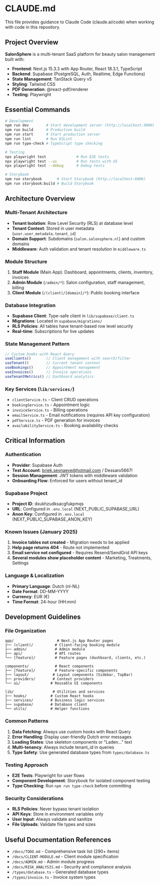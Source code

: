 # CLAUDE.md

This file provides guidance to Claude Code (claude.ai/code) when working with code in this repository.

## Project Overview

**SalonSphere** is a multi-tenant SaaS platform for beauty salon management built with:
- **Frontend**: Next.js 15.3.3 with App Router, React 18.3.1, TypeScript
- **Backend**: Supabase (PostgreSQL, Auth, Realtime, Edge Functions)
- **State Management**: TanStack Query v5
- **Styling**: Tailwind CSS
- **PDF Generation**: @react-pdf/renderer
- **Testing**: Playwright

## Essential Commands

```bash
# Development
npm run dev        # Start development server (http://localhost:3000)
npm run build      # Production build
npm run start      # Start production server
npm run lint       # Run ESLint
npm run type-check # TypeScript type checking

# Testing
npx playwright test              # Run E2E tests
npx playwright test --ui         # Run tests with UI
npx playwright test --debug      # Debug tests

# Storybook
npm run storybook       # Start Storybook (http://localhost:6006)
npm run storybook:build # Build Storybook
```

## Architecture Overview

### Multi-Tenant Architecture
- **Tenant Isolation**: Row Level Security (RLS) at database level
- **Tenant Context**: Stored in user metadata (`user.user_metadata.tenant_id`)
- **Domain Support**: Subdomains (`salon.salonsphere.nl`) and custom domains
- **Middleware**: Auth validation and tenant resolution in `middleware.ts`

### Module Structure
1. **Staff Module** (Main App): Dashboard, appointments, clients, inventory, invoices
2. **Admin Module** (`/admin/*`): Salon configuration, staff management, billing
3. **Client Module** (`/(client)/[domain]/*`): Public booking interface

### Database Integration
- **Supabase Client**: Type-safe client in `lib/supabase/client.ts`
- **Migrations**: Located in `supabase/migrations/`
- **RLS Policies**: All tables have tenant-based row level security
- **Real-time**: Subscriptions for live updates

### State Management Pattern
```typescript
// Custom hooks with React Query
useClients()       // Client management with search/filter
useTenant()        // Current tenant context
useBookings()      // Appointment management
useInvoices()      // Invoice operations
useTenantMetrics() // Dashboard analytics
```

### Key Services (`lib/services/`)
- `clientService.ts` - Client CRUD operations
- `bookingService.ts` - Appointment logic
- `invoiceService.ts` - Billing operations
- `emailService.ts` - Email notifications (requires API key configuration)
- `pdfService.ts` - PDF generation for invoices
- `availabilityService.ts` - Booking availability checks

## Critical Information

### Authentication
- **Provider**: Supabase Auth
- **Test Account**: briek.seynaeve@hotmail.com / Dessaro5667!
- **Session Management**: JWT tokens with middleware validation
- **Onboarding Flow**: Enforced for users without tenant_id

### Supabase Project
- **Project ID**: dxukhzudksacgfukpmqs
- **URL**: Configured in `.env.local` (NEXT_PUBLIC_SUPABASE_URL)
- **Anon Key**: Configured in `.env.local` (NEXT_PUBLIC_SUPABASE_ANON_KEY)

### Known Issues (January 2025)
1. **Invoice tables not created** - Migration needs to be applied
2. **Help page returns 404** - Route not implemented
3. **Email service not configured** - Requires Resend/SendGrid API keys
4. **Several modules show placeholder content** - Marketing, Treatments, Settings

### Language & Localization
- **Primary Language**: Dutch (nl-NL)
- **Date Format**: DD-MM-YYYY
- **Currency**: EUR (€)
- **Time Format**: 24-hour (HH:mm)

## Development Guidelines

### File Organization
```
app/                    # Next.js App Router pages
├── (client)/          # Client-facing booking module
├── admin/             # Admin module
├── api/               # API routes
└── [feature]/         # Feature pages (dashboard, clients, etc.)

components/            # React components
├── [feature]/         # Feature-specific components
├── layout/           # Layout components (Sidebar, TopBar)
├── providers/        # Context providers
└── ui/              # Reusable UI components

lib/                  # Utilities and services
├── hooks/           # Custom React hooks
├── services/        # Business logic services
├── supabase/        # Database client
└── utils/           # Helper functions
```

### Common Patterns
1. **Data Fetching**: Always use custom hooks with React Query
2. **Error Handling**: Display user-friendly Dutch error messages
3. **Loading States**: Use skeleton components or "Laden..." text
4. **Multi-tenancy**: Always include tenant_id in queries
5. **Type Safety**: Use generated database types from `types/database.ts`

### Testing Approach
- **E2E Tests**: Playwright for user flows
- **Component Development**: Storybook for isolated component testing
- **Type Checking**: Run `npm run type-check` before committing

### Security Considerations
- **RLS Policies**: Never bypass tenant isolation
- **API Keys**: Store in environment variables only
- **User Input**: Always validate and sanitize
- **File Uploads**: Validate file types and sizes

## Useful Documentation References

- `/docs/TODO.md` - Comprehensive task list (290+ items)
- `/docs/CLIENT-MODULE.md` - Client module specification
- `/docs/ADMIN.md` - Admin module progress
- `/docs/RISK_ANALYSIS.md` - Security and compliance analysis
- `/types/database.ts` - Generated database types
- `/types/invoice.ts` - Invoice system types